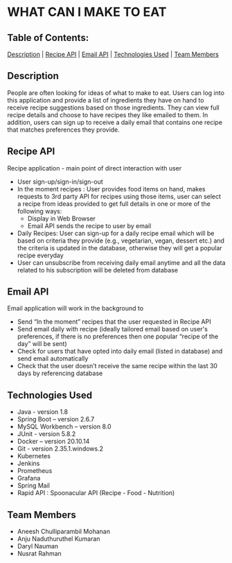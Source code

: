 # WHAT CAN I MAKE TO EAT
## Table of Contents:
[Description](#-Description)  |  [Recipe API](#-recipe-api)  |  [Email API](#-email-api)  |  [Technologies Used](#-technologies-used)  |  [Team Members](#-Team-Members)

## Description
People are often looking for ideas of what to make to eat. Users can log into this application and provide a list of ingredients they have on hand to receive recipe suggestions based on those ingredients. They can view full recipe details and choose to have recipes they like emailed to them. In addition, users can sign up to receive a daily email that contains one recipe that matches preferences they provide.

## Recipe API
Recipe application - main point of direct interaction with user
- User sign-up/sign-in/sign-out
- In the moment recipes : User provides food items on hand, makes requests to 3rd party API for recipes using those items, user can select a recipe from ideas provided to get full details in one or more of the following ways:
  - Display in Web Browser
  - Email API sends the recipe to user by email
- Daily Recipes: User can sign-up for a daily recipe email which will be based on criteria they provide (e.g., vegetarian, vegan, dessert etc.) and the criteria is updated in the database, otherwise they will get a popular recipe everyday
- User can unsubscribe from receiving daily email anytime and all the data related to his subscription will be deleted from database

## Email API
Email application will work in the background to
- Send “In the moment” recipes that the user requested in Recipe API
- Send email daily with recipe (ideally tailored email based on user's preferences, if there is no preferences then one popular “recipe of the day” will be sent)
- Check for users that have opted into daily email (listed in database) and send email automatically
- Check that the user doesn’t receive the same recipe within the last 30 days by referencing database

## Technologies Used
- Java - version 1.8 
- Spring Boot – version 2.6.7
- MySQL Workbench – version 8.0 
- JUnit - version 5.8.2
- Docker – version 20.10.14 
- Git - version 2.35.1.windows.2 
- Kubernetes
- Jenkins
- Prometheus
- Grafana
- Spring Mail 
- Rapid API : Spoonacular API (Recipe - Food - Nutrition)

## Team Members
- Aneesh Chulliparambil Mohanan
- Anju Naduthuruthel Kumaran
- Daryl Nauman
- Nusrat Rahman
